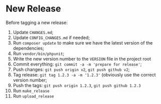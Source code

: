 # New Release

Before tagging a new release:

1. Update `CHANGES.md`;
2. Update `CONFIG_CHANGES.md` if needed;
3. Run `composer update` to make sure we have the latest version of the 
   dependencies;
4. Run `vendor/bin/phpunit`;
5. Write the new version number to the `VERSION` file in the project root
6. Commit everything: `git commit -a -m 'prepare for release'`;
7. Push changes: `git push origin v2`, `git push github v2`;
7. Tag release: `git tag 1.2.3 -a -m '1.2.3'` (obviously use the correct 
   version number;
8. Push the tags: `git push origin 1.2.3`, `git push github 1.2.3`
9. Run `make_release`
10. Run `upload_release`
